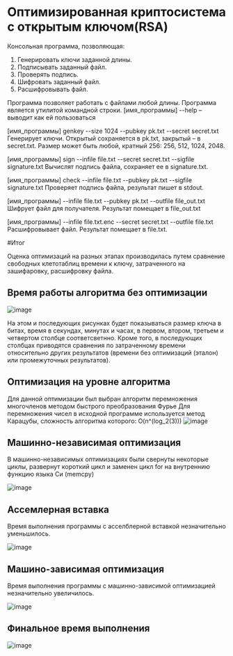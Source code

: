 # Oптимизированная криптосистема с открытым ключом(RSA)
Консольная программа, позволяющая:
1. Генерировать ключи заданной длины.
2. Подписывать заданный файл.
3. Проверять подпись.
4. Шифровать заданный файл.
5. Расшифровывать файл.
    
Программа позволяет работать с файлами любой длины.
Программа является утилитой командной строки.
[имя_программы] --help – выводит как ей пользоваться

[имя_программы] genkey --size 1024 --pubkey pk.txt --secret secret.txt
Генерирует ключи. Открытый сохраняется в pk.txt, закрытый – в secret.txt. Размер может быть любой, кратный 256: 256, 512, 1024, 2048.

[имя_программы] sign --infile file.txt --secret secret.txt --sigfile signature.txt
Вычислят подпись файла, сохраняет ее в signature.txt.

[имя_программы] check --infile file.txt --pubkey pk.txt --sigfile signature.txt
Проверяет подпись файла, результат пишет в stdout.

[имя_программы]  --infile file.txt --pubkey pk.txt --outfile file_out.txt
Шифрует файл для получателя. Результат помещает в file_out.txt

[имя_программы] --infile file.txt.enc --secret secret.txt --outfile file.txt
Расшифровывает файл. Результат помещает в file.txt.

#Итог

Оценка оптимизаций на разных этапах производилась путем сравнение  свободных клетотаблиц времени к ключу,
затраченного на зашифаровку, расшифровку файла.
## Время работы алгоритма без оптимизации
![image](https://user-images.githubusercontent.com/60771708/213115475-275a2153-fa5a-4b1d-b201-bd233bb8b210.png)

На этом и последующих рисунках будет показываться размер ключа в битах, время в секундах, минутах и часах, в первом, втором, третьем и четвертом столбце соответсветнно. Кроме того, 
в последующих столбцах приводятся сравнения по затраченному времени относительно других результатов 
(времени без оптимизаций (эталон) или промежуточных результатов).
## Оптимизация на уровне алгоритма
Для данной оптимизации был выбран алгоритм перемножения многочленов методом быстрого преобразования Фурье 
Для перемножения чисел в исходной программе используется метод Карацубы, сложность алгоритма которого: O(n^(log_2(3)))
![image](https://user-images.githubusercontent.com/60771708/213115826-d85d1c1f-1539-4502-9dc0-370d65b2176f.png)
## Машинно-независимая оптимизация 
В машинно-независимых оптимизациях были свернуты некоторые циклы, развернут короткий цикл и заменен цикл for на внутреннию функцию языка Си (memcpy)

![image](https://user-images.githubusercontent.com/60771708/213116671-c953356e-c3e7-4f6c-b993-de891411b254.png)

## Ассемлерная вставка 
Время выполнения программы с aсселблерной вставкой незначительно уменьшилось.

![image](https://user-images.githubusercontent.com/60771708/213116854-45b1f804-e08c-4391-bc44-19faa44ff633.png)

## Машино-зависимая оптимизация

Время выполнения программы с машинно-зависимой оптимизацией незначительно увеличилось.

![image](https://user-images.githubusercontent.com/60771708/213117305-bdbbeeb9-370f-4e1d-a5da-6012656d05e0.png)

## Финальное время выполнения
![image](https://user-images.githubusercontent.com/60771708/213117514-932f3197-87ec-4e5e-ad84-4ce4ce9f487c.png)




